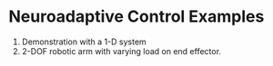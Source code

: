 # Neuroadaptive Control Examples

1. Demonstration with a 1-D system
2. 2-DOF robotic arm with varying load on end effector.
